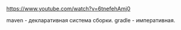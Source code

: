 https://www.youtube.com/watch?v=6tnefehAmj0

maven - декларативная система сборки.
gradle - императивная.

